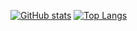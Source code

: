 [![GitHub stats](https://github-readme-stats.vercel.app/api?username=WallaceValdivino&show_icons=true&theme=tokyonight)](https://github.com/WallaceValdivino/WallaceValdivino)
[![Top Langs](https://github-readme-stats.vercel.app/api/top-langs/?username=WallaceValdivino&layout=compact&langs_count=7&theme=tokyonight)](https://github.com/WallaceValdivino/WallaceValdivino)
<!--
**WallaceValdivino/WallaceValdivino** is a ✨ _special_ ✨ repository because its `README.md` (this file) appears on your GitHub profile.

Here are some ideas to get you started:

- 🔭 I’m currently working on ...
- 🌱 I’m currently learning ...
- 👯 I’m looking to collaborate on ...
- 🤔 I’m looking for help with ...
- 💬 Ask me about ...
- 📫 How to reach me: ...
- 😄 Pronouns: ...
- ⚡ Fun fact: ...
-->
